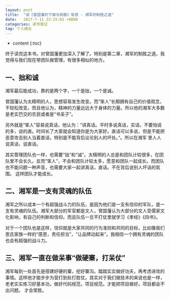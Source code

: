 ```yaml
---
layout: post
title:  "读《曾国藩的下面与侧面》有感 - 湘军的制胜之道"
date:   2017-7-11 23:15:01 +0800
categories: 读书笔记
tag: 个人成长
---
```


* content
{:toc}

终于读完这本书。对曾国藩更加深入了解了。特别是第二章，湘军的制胜之道。我觉得与我们现在带团队做管理，有很多相似的地方。

一、拙和诚
-------------------
湘军最后能成功，靠的是两个字，一个是拙，一个是诚。

曾国藩认为太精明的人，思想容易发生改变。而“笨人”长期拥有自己的价值观念，不轻松改变。而且他认为，精神的力量远远大于身体的力量。所以他的湘军大多数是老实巴交的农民或者是“书呆子”。

另外就是“笨人”容易说真话，他认为：“讲真话。平时多说真话，实话。不要怕说的多，说的直。时间长了大家就会知道你是为大家好。直话可以多说，但是不能把恶意攻击别人当着直话，特别是不能背后议论别人的坏处。”。所以在湘军
里人人说真话，说直话。

其实管理团队也一样，也需要“拙”和“诚”。太精明的人总是和团队计较很多，在团队里不会长久。反而“笨人”，不会和团队计较太多，愿意和团队一起成长。而团队也不能问题一种声音，也需要大家一起讲真话，直话。不在背后说别人坏话的氛围。
这样团队才能成长。


二、湘军是一支有灵魂的队伍
-----------------
湘军之所以成本一个有超强战斗力的队伍，是因为他们是一支有信仰的军队，是一支有灵魂的队伍。湘军大部分的军官都是文人，曾国藩认为大部分的文人受儒家文化影响，有自己的判断和信仰。而且队伍一旦不打仗里就学习《孝经》《四书》。

对于一个团队也是这样，信仰就是大家共同的行为准则和共同的目标，比如像我们恩氏家族一样的“感恩，责任担当”，“让品牌动起来”。我相信一个拥有灵魂的团队也会有超强的战斗力。


三、湘军一直在做呆事“做硬寨，打呆仗”
-----------------
湘军每到一处首先是搭建好硬的寨，挖好寨沟。踏踏实实做好功夫，再考虑进攻的事情。这样他才能步步为营打到处打胜仗。其实对于我们做技术的来说也是一样，老老实实练习好基本功，做好代码规范，项目规范。才能把项目做好。项目都会不出问题。
才会常胜。
